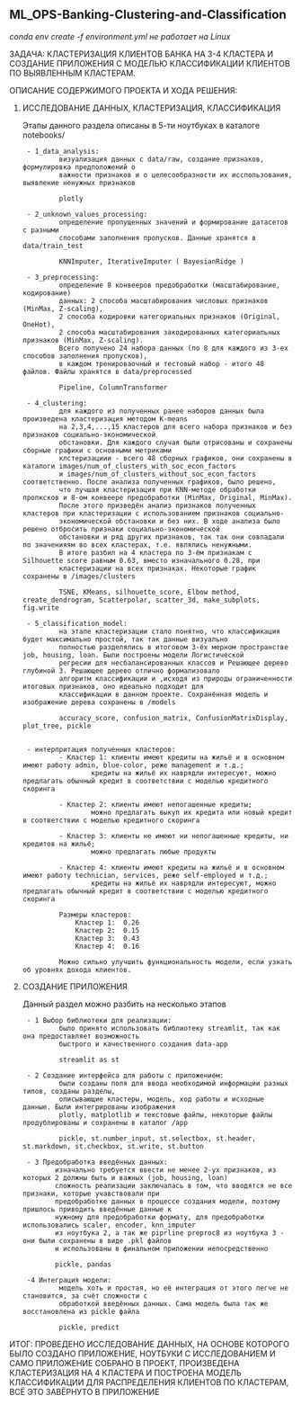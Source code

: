 ## ML_OPS-Banking-Сlustering-and-Classification

*conda env create -f environment.yml не работает на Linux*

ЗАДАЧА: КЛАСТЕРИЗАЦИЯ КЛИЕНТОВ БАНКА НА 3-4 КЛАСТЕРА И 
        СОЗДАНИЕ ПРИЛОЖЕНИЯ С МОДЕЛЬЮ КЛАССИФИКАЦИИ КЛИЕНТОВ ПО 
        ВЫЯВЛЕННЫМ КЛАСТЕРАМ.


ОПИСАНИЕ СОДЕРЖИМОГО ПРОЕКТА И ХОДА РЕШЕНИЯ:

1. ИССЛЕДОВАНИЕ ДАННЫХ, КЛАСТЕРИЗАЦИЯ, КЛАССИФИКАЦИЯ

    Этапы данного раздела описаны в 5-ти ноутбуках в каталоге notebooks/

        - 1_data_analysis:
                визуализация данных c data/raw, создание признаков, формулировка предположений о
                важности признаков и о целесообразности их исспользования, выявление ненужных признаков

                plotly

        - 2_unknown_values_processing:
                определение пропущенных значений и формирование датасетов с разными
                способами заполнения пропусков. Данные хранятся в data/train_test

                KNNImputer, IterativeImputer ( BayesianRidge )

        - 3_preprocessing:
                определение 8 конвееров предобработки (масштабирование, кодирование)
                данных: 2 способа масштабирования числовых признаков (MinMax, Z-scaling),
                2 способа кодировки категориальных признаков (Original, OneHot),
                2 способа масштабирования закодированных категориальных признаков (MinMax, Z-scaling).
                Всего получено 24 набора данных (по 8 для каждого из 3-ех способов заполнения пропусков),
                в каждом тренироваочный и тестовый набор - итого 48 файлов. Файлы хранятся в data/preprocessed

                Pipeline, ColumnTransformer

        - 4_clustering:
                для каждого из полученных ранее наборов данных была произведена кластеризация методом K-means
                на 2,3,4,...,15 кластеров для всего набора признаков и без признаков социально-экономической
                обстановки. Для каждого случая были отрисованы и сохранены сборные графики с основными метриками
                клстеризациии - всего 48 сборных графиков, они сохранены в каталоги images/num_of_clusters_with_soc_econ_factors
                и images/num_of_clusters_without_soc_econ_factors соответственно. После анализа полученных графиков, было решено,
                что лучшая кластеризация при KNN-методе обработки пропксков и 8-ом конвеере предобработки (MinMax, Original, MinMax).
                После этого призведён анализ признаков полученных кластеров при кластеризации с использованием признаков социально-
                экономической обстановки и без них. В ходе анализа было решено отбросить признаки социально-экономической
                обстановки и ряд других признаков, так так они совпадали по значенияям во всех кластерах, т.е. являлись ненужными.
                В итоге разбил на 4 кластера по 3-ём признакам с Silhouette score равным 0.63, вместо изначального 0.28, при
                кластеризации на всех признаках. Некоторые график сохранены в /images/clusters

                TSNE, KMeans, silhouette_score, Elbow method, create_dendrogram, Scatterpolar, scatter_3d, make_subplots, fig.write

        - 5_classification_model:
                на этапе кластеризации стало понятно, что классификация будет максимально простой, так так данные визуально 
                полностью разделялись в итоговом 3-ёх мерном пространстве job, housing, loan. Были построены модели Логистической 
                регресии для несбалансированных классов и Решающее дерево глубиной 3. Решающее дерево отлично формализовало
                алгоритм классификации и ,исходя из природы ограниченности итоговых признаков, оно идеально подходит для 
                классификации в данном проекте. Сохранённая модель и изображение дерева сохранены в /models

                accuracy_score, confusion_matrix, ConfusionMatrixDisplay, plot_tree, pickle


        - интерпритация полученных кластеров:
                - Кластер 1: клиенты имеют кредиты на жильё и в основном имеют работу admin, blue-color, реже management и т.д.;
                        кредиты на жильё их наврядли интересуют, можно предлагать обычный кредит в соответствии с моделью кредитного скоринга

                - Кластер 2: клиенты имеют непогашенные кредиты;
                        можно предлагать выкуп их кредита или новый кредит в соответствии с моделью кредитного скоринга

                - Кластер 3: клиенты не имеют ни непогашенные кредиты, ни кредитов на жильё;
                        можно предлагать любые продукты

                - Кластер 4: клиенты имеют кредиты на жильё и в основном имеют работу technician, services, реже self-employed и т.д.;
                        кредиты на жильё их наврядли интересуют, можно предлагать обычный кредит в соответствии с моделью кредитного скоринга

                Размеры кластеров:
                    Кластер 1:  0.26
                    Кластер 2:  0.15
                    Кластер 3:  0.43
                    Кластер 4:  0.16

                Можно сильно улучшить функциональность модели, если узнать об уровнях дохода клиентов.

            

2. СОЗДАНИЕ ПРИЛОЖЕНИЯ
    
    Данный раздел можно разбить на несколько этапов

        - 1 Выбор библиотеки для реализации:
                было принято использовать библиотеку streamlit, так как она предоставляет возможность
                быстрого и качественного создания data-app

                streamlit as st

        - 2 Создание интерфейса для работы с приложением:
                были созданы поля для ввода необходимой информации разных типов, созданы разделы, 
                описывающие кластеры, модель, ход работы и исходные данные. Были интегрированы изображения
                plotly, matplotlib и текстовые файлы, некоторые файлы продублированы и сохранены в каталог /app

                pickle, st.number_input, st.selectbox, st.header, st.markdown, st.checkbox, st.write, st.button

        - 3 Предобработка введённых данных:
               изначально требуется ввести не менее 2-ух признаков, из которых 2 должны быть и важных (job, housing, loan)
               сложность реализации заключалась в том, что вводятся не все признаки, которые учавствовали при
               предобработке данных в процессе создания модели, поэтому пришлось приводить введённые данные к 
               нужному для предобработки формату, для предобработки использовались scaler, encoder, knn_imputer 
               из ноутбука 2, а так же piprline preproc8 из ноутбука 3 - они были сохранены в виде .pkl файлов 
               и использованы в финальном приложении непосредственно

               pickle, pandas

        -4 Интеграция модели:
                модель хоть и простая, но её интеграция от этого легче не становится, за счёт сложности с 
                обработкой введённых данных. Сама модель была так же восстановлена из pickle файла

                pickle, predict



ИТОГ: ПРОВЕДЕНО ИССЛЕДОВАНИЕ ДАННЫХ, НА ОСНОВЕ КОТОРОГО БЫЛО СОЗДАНО ПРИЛОЖЕНИЕ,
      НОУТБУКИ С ИССЛЕДОВАНИЕМ И САМО ПРИЛОЖЕНИЕ СОБРАНО В ПРОЕКТ, ПРОИЗВЕДЕНА 
      КЛАСТЕРИЗАЦИЯ НА 4 КЛАСТЕРА И ПОСТРОЕНА МОДЕЛЬ КЛАССИФИКАЦИИ ДЛЯ РАСПРЕДЕЛЕНИЯ
      КЛИЕНТОВ ПО КЛАСТЕРАМ, ВСЁ ЭТО ЗАВЁРНУТО В ПРИЛОЖЕНИЕ


